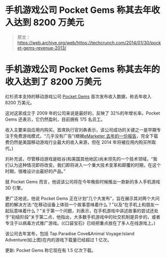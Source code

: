 # 手机游戏公司 Pocket Gems 称其去年收入达到 8200 万美元

> 原文：<https://web.archive.org/web/https://techcrunch.com/2014/01/30/pocket-gems-revenue-2013/>

# 手机游戏公司 Pocket Gems 称其去年的收入达到了 8200 万美元

红杉资本支持的移动游戏公司 [Pocket Gems](https://web.archive.org/web/20221209073819/http://www.pocketgems.com/) 首次发布收入数据，称去年收入 8200 万美元。

这对这家成立于 2009 年的公司来说是最好的，反映了 32%的年增长率。Pocket Gems 还表示，它仍然盈利，目前拥有 175 名员工。

收入主要来自应用内购买。首席执行官刘犇表示，该公司成功的关键之一是早期专注于免费游戏模式，“几乎没有广告”(根据[eMarketer 去年的一份报告](https://web.archive.org/web/20221209073819/http://www.emarketer.com/Article/Mobile-Gaming-Revenues-Lag-Behind-Other-Channels/1010328)，完全下载费仍然是美国移动游戏行业最大的收入来源，但在 2014 年将被应用内购买所取代。)

刘补充说，尽管移动游戏是硅谷(和美国其他地区)尚未领先的一个技术领域，“我们认为这种情况即将改变。我们即将进入一个重大技术变革和颠覆的时期，在这个时期，很难设计出最好的产品。”

就 Pocket Gems 而言，他说该公司将在今年晚些时候推出一款新的多人手机游戏 3D 引擎。

更广泛地说，他说 Pocket Gems 正在计划“几个大发布”，旨在展示其对两个大问题的解决方法:“在移动设备上体验一个故事意味着什么？”以及“在手机上和朋友一起玩意味着什么？”关于第一个问题，刘表示，在手机游戏中讲述故事的尝试还处于“初级阶段”关于第二点，他指出，大多数手机游戏中的社交机制是异步的，或者专注于以病毒方式推广游戏。(《口袋宝石》已经把重点放在了多人在线游戏上。)

该公司去年宣布，包括 Tap Paradise Cove&Animal Voyage:Island Adventure(如上图)在内的游戏下载量已经超过 1 亿次。

更新: Pocket Gems 称它现在有 1.5 亿次下载。
